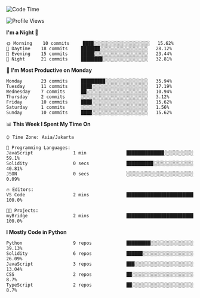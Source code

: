 <!--START_SECTION:waka-->
![Code Time](http://img.shields.io/badge/Code%20Time-1%2C310%20hrs%2040%20mins-blue)

![Profile Views](http://img.shields.io/badge/Profile%20Views-0-blue)

**I'm a Night 🦉** 

```text
🌞 Morning    10 commits     ████░░░░░░░░░░░░░░░░░░░░░   15.62% 
🌆 Daytime    18 commits     ███████░░░░░░░░░░░░░░░░░░   28.12% 
🌃 Evening    15 commits     █████░░░░░░░░░░░░░░░░░░░░   23.44% 
🌙 Night      21 commits     ████████░░░░░░░░░░░░░░░░░   32.81%

```
📅 **I'm Most Productive on Monday** 

```text
Monday       23 commits     █████████░░░░░░░░░░░░░░░░   35.94% 
Tuesday      11 commits     ████░░░░░░░░░░░░░░░░░░░░░   17.19% 
Wednesday    7 commits      ██░░░░░░░░░░░░░░░░░░░░░░░   10.94% 
Thursday     2 commits      ░░░░░░░░░░░░░░░░░░░░░░░░░   3.12% 
Friday       10 commits     ████░░░░░░░░░░░░░░░░░░░░░   15.62% 
Saturday     1 commits      ░░░░░░░░░░░░░░░░░░░░░░░░░   1.56% 
Sunday       10 commits     ████░░░░░░░░░░░░░░░░░░░░░   15.62%

```


📊 **This Week I Spent My Time On** 

```text
⌚︎ Time Zone: Asia/Jakarta

💬 Programming Languages: 
JavaScript               1 min               ██████████████░░░░░░░░░░░   59.1% 
Solidity                 0 secs              ██████████░░░░░░░░░░░░░░░   40.81% 
JSON                     0 secs              ░░░░░░░░░░░░░░░░░░░░░░░░░   0.09%

🔥 Editors: 
VS Code                  2 mins              █████████████████████████   100.0%

🐱‍💻 Projects: 
myBridge                 2 mins              █████████████████████████   100.0%

```

**I Mostly Code in Python** 

```text
Python                   9 repos             █████████░░░░░░░░░░░░░░░░   39.13% 
Solidity                 6 repos             ██████░░░░░░░░░░░░░░░░░░░   26.09% 
JavaScript               3 repos             ███░░░░░░░░░░░░░░░░░░░░░░   13.04% 
CSS                      2 repos             ██░░░░░░░░░░░░░░░░░░░░░░░   8.7% 
TypeScript               2 repos             ██░░░░░░░░░░░░░░░░░░░░░░░   8.7%

```



<!--END_SECTION:waka-->

